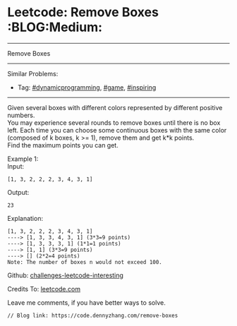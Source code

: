 # Leetcode: Remove Boxes     :BLOG:Medium:


---

Remove Boxes  

---

Similar Problems:  
-   Tag: [#dynamicprogramming](https://code.dennyzhang.com/tag/dynamicprogramming), [#game](https://code.dennyzhang.com/tag/game), [#inspiring](https://code.dennyzhang.com/tag/inspiring)

---

Given several boxes with different colors represented by different positive numbers.  
You may experience several rounds to remove boxes until there is no box left. Each time you can choose some continuous boxes with the same color (composed of k boxes, k >= 1), remove them and get k\*k points.  
Find the maximum points you can get.  

Example 1:  
Input:  

    [1, 3, 2, 2, 2, 3, 4, 3, 1]

Output:  

    23

Explanation:  

    [1, 3, 2, 2, 2, 3, 4, 3, 1] 
    ----> [1, 3, 3, 4, 3, 1] (3*3=9 points) 
    ----> [1, 3, 3, 3, 1] (1*1=1 points) 
    ----> [1, 1] (3*3=9 points) 
    ----> [] (2*2=4 points)
    Note: The number of boxes n would not exceed 100.

Github: [challenges-leetcode-interesting](https://github.com/DennyZhang/challenges-leetcode-interesting/tree/master/remove-boxes)  

Credits To: [leetcode.com](https://leetcode.com/problems/remove-boxes/description/)  

Leave me comments, if you have better ways to solve.  

    // Blog link: https://code.dennyzhang.com/remove-boxes